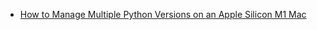 
* [How to Manage Multiple Python Versions on an Apple Silicon M1 Mac](https://towardsdatascience.com/how-to-use-manage-multiple-python-versions-on-an-apple-silicon-m1-mac-d69ee6ed0250)